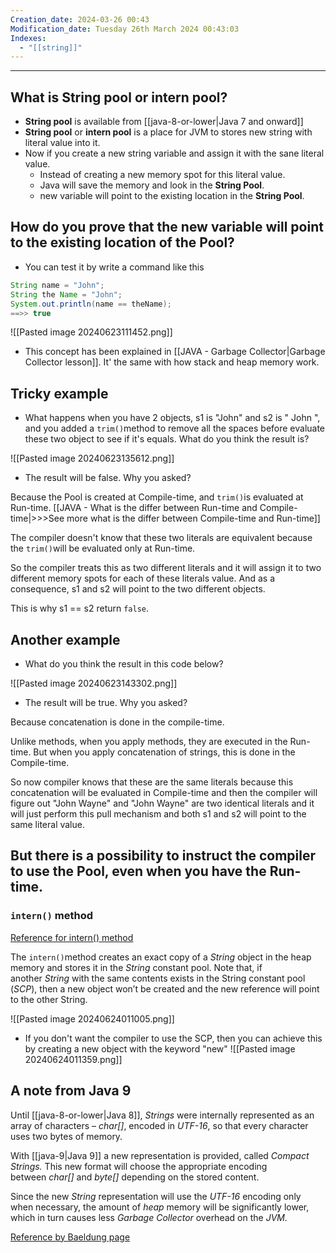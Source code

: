 ```yaml
---
Creation_date: 2024-03-26 00:43
Modification_date: Tuesday 26th March 2024 00:43:03
Indexes:
  - "[[string]]"
---
```


----

## What is **String pool** or **intern pool**?

-  **String pool** is available from [[java-8-or-lower|Java 7 and onward]]
- **String pool** or **intern pool** is a place for JVM to stores new string with literal value into it.
- Now if you create a new string variable and assign it with the sane literal value.
	- Instead of creating a new memory spot for this literal value.
	- Java will save the memory and look in the **String Pool**.
	- new variable will point to the existing location in the **String Pool**.

## How do you prove that the new variable will point to the existing location of the Pool?

- You can test it by write a command like this
```java
String name = "John";
String the Name = "John";
System.out.println(name == theName);
==>> true 
```

![[Pasted image 20240623111452.png]]

- This concept has been explained in [[JAVA - Garbage Collector|Garbage Collector lesson]]. It' the same with how stack and heap memory work.

## Tricky example

- What happens when you have 2 objects, s1 is "John" and s2 is "    John    ", and you added a `trim()`method to remove all the spaces before evaluate these two object to see if it's equals. What do you think the result is?

![[Pasted image 20240623135612.png]]

- The result will be false. Why you asked?

Because the Pool is created at Compile-time, and `trim()`is evaluated at Run-time. [[JAVA - What is the differ between Run-time and Compile-time|>>>See more what is the differ between Compile-time and Run-time]]

The compiler doesn't know that these two literals are equivalent because the `trim()`will be evaluated only at Run-time.

So the compiler treats this as two different literals and it will assign it to two different memory spots for each of these literals value. And as a consequence, s1 and s2 will point to the two different objects.

This is why s1 == s2 return `false`.

## Another example

- What do you think the result in this code below?

![[Pasted image 20240623143302.png]]

- The result will be true. Why you asked?

Because concatenation is done in the compile-time.

Unlike methods, when you apply methods, they are executed in the Run-time. But when you apply concatenation of strings, this is done in the Compile-time.

So now compiler knows that these are the same literals because this concatenation will be evaluated in Compile-time and then the compiler will figure out "John Wayne" and "John Wayne" are two identical literals and it will just perform this pull mechanism and both s1 and s2 will point to the same literal value.

## But there is a possibility to instruct the compiler to use the Pool, even when you have the Run-time.

### `intern()` method

[Reference for intern() method](https://www.javatpoint.com/java-string-intern)

The `intern()`method creates an exact copy of a _String_ object in the heap memory and stores it in the _String_ constant pool.
Note that, if another _String_ with the same contents exists in the String constant pool (*SCP*), then a new object won’t be created and the new reference will point to the other String.

![[Pasted image 20240624011005.png]]

- If you don't want the compiler to use the SCP, then you can achieve this by creating a new object with the keyword "new"
![[Pasted image 20240624011359.png]]

## A note from Java 9

Until [[java-8-or-lower|Java 8]], _Strings_ were internally represented as an array of characters – _char[]_, encoded in _UTF-16_, so that every character uses two bytes of memory.

With [[java-9|Java 9]] a new representation is provided, called _Compact Strings._ This new format will choose the appropriate encoding between _char[]_ and _byte[]_ depending on the stored content.

Since the new _String_ representation will use the _UTF-16_ encoding only when necessary, the amount of _heap_ memory will be significantly lower, which in turn causes less _Garbage Collector_ overhead on the _JVM._

[Reference by Baeldung page](https://www.baeldung.com/java-string-pool#a-note-about-java-9)